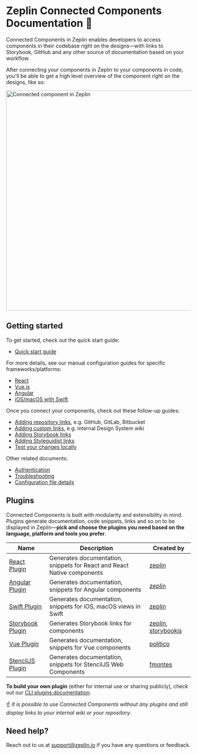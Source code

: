 # Zeplin Connected Components Documentation 🧩

Connected Components in Zeplin enables developers to access components in their codebase right on the designs—with links to Storybook, GitHub and any other source of documentation based on your workflow.

After connecting your components in Zeplin to your components in code, you'll be able to get a high level overview of the component right on the designs, like so:

<img src="img/zeplinConnectedComponent-react.png" alt="Connected component in Zeplin" width="600" />

## Getting started

To get started, check out the quick start guide:

- [Quick start guide](docs/gettingStarted/QUICK_START.md)

For more details, see our manual configuration guides for specific frameworks/platforms:

- [React](docs/gettingStarted/REACT.md)
- [Vue.js](docs/gettingStarted/VUE.md)
- [Angular](docs/gettingStarted/ANGULAR.md)
- [iOS/macOS with Swift](docs/gettingStarted/SWIFT.md)

Once you connect your components, check out these follow-up guides:

- [Adding repository links](docs/link/REPOSITORY.md), e.g. GitHub, GitLab, Bitbucket
- [Adding custom links](docs/link/CUSTOM.md), e.g. internal Design System wiki
- [Adding Storybook links](docs/link/STORYBOOK.md)
- [Adding Styleguidist links](docs/link/STYLEGUIDIST.md)
- [Test your changes locally](docs/gettingStarted/TEST_LOCALLY.md)

Other related documents:

- [Authentication](docs/AUTHENTICATION.md)
- [Troubleshooting](docs/TROUBLESHOOTING.md)
- [Configuration file details](docs/CONFIGURATION_FILE.md)

## Plugins

Connected Components is built with modularity and extensibility in mind. Plugins generate documentation, code snippets, links and so on to be displayed in Zeplin—**pick and choose the plugins you need based on the language, platform and tools you prefer**.

| Name | Description | Created by |
| --- | --- | --- |
| [React Plugin](https://github.com/zeplin/cli-connect-react-plugin) | Generates documentation, snippets for React and React Native components | [zeplin](https://github.com/zeplin) |
| [Angular Plugin](https://github.com/zeplin/cli-connect-angular-plugin) | Generates documentation, snippets for Angular components | [zeplin](https://github.com/zeplin) |
| [Swift Plugin](https://github.com/zeplin/cli-connect-swift-plugin) | Generates documentation, snippets for iOS, macOS views in Swift | [zeplin](https://github.com/zeplin) |
| [Storybook Plugin](https://github.com/zeplin/cli-connect-storybook-plugin) | Generates Storybook links for components | [zeplin](https://github.com/zeplin), [storybookjs](https://github.com/storybookjs) |
| [Vue Plugin](https://github.com/politico/zeplin-cli-connect-plugin-vue) | Generates documentation, snippets for Vue components | [politico](https://github.com/politico) |
| [StencilJS Plugin](https://github.com/fmontes/zeplin-cli-connect-plugin-stenciljs) | Generates documentation, snippets for StencilJS Web Components | [fmontes](https://github.com/fmontes) |

**To build your own plugin** (either for internal use or sharing publicly), check out our [CLI plugins documentation](https://github.com/zeplin/cli/blob/master/PLUGIN.md).

☝️ *It is possible to use Connected Components without any plugins and still display links to your internal wiki or your repository.*

## Need help?

Reach out to us at [support@zeplin.io](mailto:support@zeplin.io) if you have any questions or feedback.
